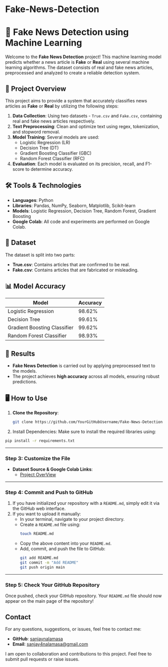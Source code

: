 # Fake-News-Detection
# 📰 Fake News Detection using Machine Learning

Welcome to the **Fake News Detection** project! This machine learning model predicts whether a news article is **Fake** or **Real** using several machine learning algorithms. The dataset consists of real and fake news articles, preprocessed and analyzed to create a reliable detection system.

## 🚀 Project Overview

This project aims to provide a system that accurately classifies news articles as **Fake** or **Real** by utilizing the following steps:

1. **Data Collection**: Using two datasets - `True.csv` and `Fake.csv`, containing real and fake news articles respectively.
2. **Text Preprocessing**: Clean and optimize text using regex, tokenization, and stopword removal.
3. **Model Training**: Several models are used:
    - Logistic Regression (LR)
    - Decision Tree (DT)
    - Gradient Boosting Classifier (GBC)
    - Random Forest Classifier (RFC)
4. **Evaluation**: Each model is evaluated on its precision, recall, and F1-score to determine accuracy.

## 🛠️ Tools & Technologies

- **Languages**: Python
- **Libraries**: Pandas, NumPy, Seaborn, Matplotlib, Scikit-learn
- **Models**: Logistic Regression, Decision Tree, Random Forest, Gradient Boosting
- **Google Colab**: All code and experiments are performed on Google Colab.

## 📂 Dataset

The dataset is split into two parts:
- **True.csv**: Contains articles that are confirmed to be real.
- **Fake.csv**: Contains articles that are fabricated or misleading.

## 📊 Model Accuracy

| Model                      | Accuracy |
|-----------------------------|----------|
| Logistic Regression         | 98.62%   |
| Decision Tree               | 99.61%   |
| Gradient Boosting Classifier| 99.62%   |
| Random Forest Classifier    | 98.93%   |

## 🚦 Results

- **Fake News Detection** is carried out by applying preprocessed text to the models.
- The project achieves **high accuracy** across all models, ensuring robust predictions.

## 🖥️ How to Use

1. **Clone the Repository**:
   ```bash
   git clone https://github.com/YourGitHubUsername/Fake-News-Detection.git
2. Install Dependencies: Make sure to install the required libraries using:
```bash
pip install -r requirements.txt
```

---

### Step 3: Customize the File
- **Dataset Source & Google Colab Links**:
  - [Project OverView](https://colab.research.google.com/drive/17-eRubT2sPech2T7vB0ilnJsteCRkmJj?usp=sharing)
  
---

### Step 4: Commit and Push to GitHub

1. If you have initialized your repository with a `README.md`, simply edit it via the GitHub web interface.
2. If you want to upload it manually:
   - In your terminal, navigate to your project directory.
   - Create a `README.md` file using:
     ```bash
     touch README.md
     ```
   - Copy the above content into your `README.md`.
   - Add, commit, and push the file to GitHub:
     ```bash
     git add README.md
     git commit -m "Add README"
     git push origin main
     ```

---

### Step 5: Check Your GitHub Repository

Once pushed, check your GitHub repository. Your `README.md` file should now appear on the main page of the repository!
## Contact

For any questions, suggestions, or issues, feel free to contact me:

- **GitHub**: [sanjaynalamasa](https://github.com/sanjaynalamasa)
- **Email**: sanjay4nalamasa@gmail.com

I am open to collaboration and contributions to this project. Feel free to submit pull requests or raise issues.







